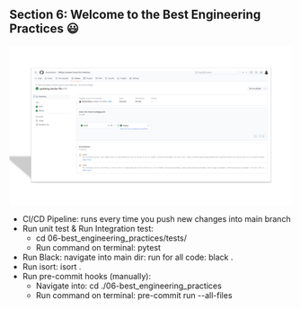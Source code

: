 ## Section 6: Welcome to the Best Engineering Practices :smiley:

![alt text](<../artifacts/images/cicd.png>)

- CI/CD Pipeline: runs every time you push new changes into main branch
- Run unit test & Run Integration test:
    - cd 06-best_engineering_practices/tests/
    - Run command on terminal: pytest
- Run Black: navigate into main dir: run for all code: black .
- Run isort: isort .
- Run pre-commit hooks (manually): 
    - Navigate into: cd ./06-best_engineering_practices
    - Run command on terminal: pre-commit run --all-files 